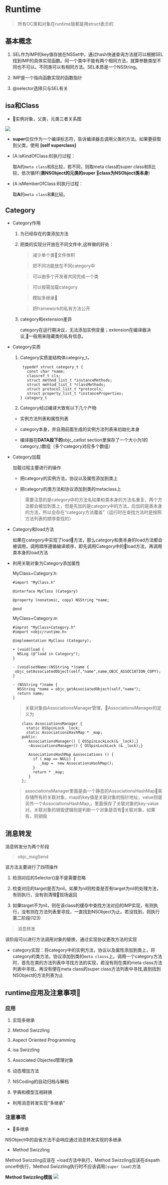 # Runtime

> 所有OC类和对象在runtime层都是用struct表示的

## **基本概念**

1. SEL作为IMP的key值存放在NSSet中，通过hash快速查询方法就可以根据SEL找到IMP的具体实现函数。同一个类中不能有两个相同方法，就算参数类型不同也不可以。不同类可以有相同方法。SEL本质是一个NSString。

1. IMP是一个指向函数实现的函数指针

1. @selector选择只与SEL有关

## **isa和Class**

* 实例对象，父类，元类三者关系图

![](/Users/maomaoshou/Documents/notes/assets/metaClass.png)

* **super**仅仅作为一个编译标志符，告诉编译器去调用父类的方法。如果要获取到父类，使用 **[self superclass]**

* [A isKindOfClass:B]执行过程：

  取A的`meta class`和B比较，若不同，则取meta class的super class和B比较，依次循环(**类NSObject的元类的super class为NSObject类本身**)

* [A isMemberOfClass:B]执行过程：

  取**A**的`meta class`和**B**比较。

## **Category**

* Category作用

  1. 为已经存在的类添加方法

  1. 把类的实现分开放在不同文件中,这样做的好处：

      > 减少单个类文件体积

      > 把不同功能放在不同category中

      > 可以由多个开发者共同完成一个类

      > 可以按需加载category

      > 模拟多继承

      > 把framework的私有方法公开

  1. category和extension差异

      category在运行期决议，无法添加实例变量；extension在编译器决议,一般用来隐藏类的私有信息。

* Category实质

  1. Category实质是结构体category_t，

          typedef struct category_t {
            const char *name;
            classref_t cls;
            struct method_list_t *instanceMethods;
            struct mehtod_list_t *classMethods;
            struct protocol_list_t *protocols;
            struct property_list_t *instanceProperties;
         } category_t
    
  1. Category经过编译大致有以下几个产物

  * 实例方法列表和属性列表

  * category本身，并且用前面生成的实例方法列表来初始化本身

  * 编译器在**DATA段下的**objc_catlist section里保存了一个大小为1的category_t数组（多个category对应多个数组）

* Category加载

  加载过程主要进行的操作

  * 把category的实例方法，协议以及属性添加到类上

  * 把category的类方法和协议添加到类的metaclass上

   >需要注意的是category中的方法名如果和类本身的方法名重复，两个方法都会被加到类上，但是先加的是category中的方法，后加的是类本身的方法，所以会存在“category方法覆盖”（运行时在查找方法时是按照方法列表的顺序查找的）

* Category和load方法

    如果在category中实现了load方法，那么category和类本身的load方法都会被调用，调用顺序遵循编译顺序，即先调用Category中的load方法，再调用类本身的load方法

* 利用关联对象为Category添加属性

  MyClass+Category.h:
    
      #import "MyClass.h"

      @interface MyClass (Category)
     
      @property (nonatomic, copy) NSString *name;

      @end
  MyClass+Category.m

      #improt "MyClass+Category.h"
      #import <objc/runtime.h>

      @implementation MyClass (Category);

      + (void)load {
        NSLog (@"load in Category");
      }

      - (void)setName:(NSString *)name {
       objc_setAssociatedObject(self,"name",name,OBJC_ASSOCIATION_COPY);
      }

      - (NSString *)name {
        NSString *name = objc_getAssociatedObject(self,"name");
        return name;
      }

  >关联对象由AssociationsManager管理，AssociationsManager的定义为

          class AssociationsManager {
            static OSSpinLock _lock;
            static AssociationsHashMap * _map;
          public:
             AssociationsManager() { OSSpinLockLock(& _lock);}
             ~AssociationsManager() { OSSpinLockLock (& _lock);}

             AssociationsHashMap &associations () {
               if (_map == NULL) {
                  _map =  new AssocationsHashMap();
               }
               return * _map;
             }  
          };

  >associationsManager里面是由一个静态的AssociationsHashMap来存储所有的关联对象，map的key值是关联对象的指针地址，value则是另外一个AssociationsHashMap,，里面保存了关联对象的key-value对。关联对象的销毁逻辑则是判断一个对象是否有关联对象，如果有，则销毁
## **消息转发**

消息转发分为两个阶段

> objc_msgSend

该方法主要进行了四项操作

1. 检测对应的Selector()是不是需要忽略

1. 检查对应的target是否为nil。如果为nil则检查是否有target为nil的处理方法，有则执行，没有则清理现场返回

1. 如果target不为nil，则在该class的缓存中查找方法对应的IMP实现，有则执行，没有则在方法列表里寻找，一直找到NSObject为止。若没找到，则执行第二阶段(123)

> 消息转发

该阶段可以进行方法调用对象的替换，通过实现协议更改方法的实现

* category实现：将category中的实例方法，协议以及属性添加到类上，将category的类方法，协议添加到类的`meta classs`上。调用一个category方法时，首先在类的方法列表中寻找方法的实现，若没有则在类的meta  class方法列表中寻找，再没有便在meta class的super class方法列表中寻找,直到找到NSObject的方法列表为止

## **runtime应用及注意事项**

### 应用

1. 实现多继承

1. Method Swizzling

1. Aspect Oriented Programming

1. isa Swizzling

1. Associated Objected管理对象

1. 动态增加方法

1. NSCoding的自动归档与解档

1. 字典和模型互相转换

* 利用消息转发实现“多继承”

### 注意事项

* 多继承

NSObject中的自省方法不会响应通过消息转发实现的多继承

* Method Swizzling

Method Swizzling应该在 +load方法中执行，Method Swizzling应该在dispath once中执行，Method Swizzling执行时不应该调用`[super load]`方法

**Method Swizzling模版**
  ![](/Users/maomaoshou/Documents/notes/assets/l.png)